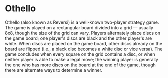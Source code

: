 # Othello
Othello (also known as Reversi) is a well-known two-player strategy game. The game is played on a rectangular board divided into a grid — usually 8x8, though the size of the grid can vary. Players alternately place discs on the game board; one player's discs are black and the other player's are white. When discs are placed on the game board, other discs already on the board are flipped (i.e., a black disc becomes a white disc or vice versa). The game concludes when every square on the grid contains a disc, or when neither player is able to make a legal move; the winning player is generally the one who has more discs on the board at the end of the game, though there are alternate ways to determine a winner.
